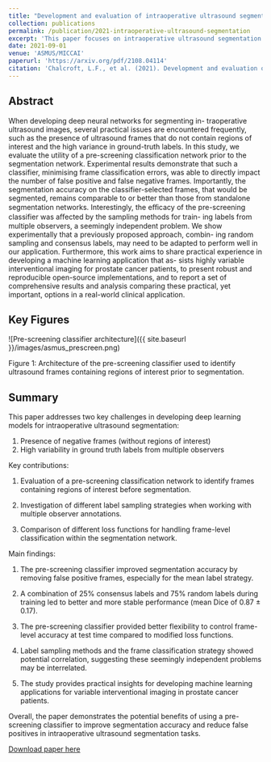 ```yaml
---
title: "Development and evaluation of intraoperative ultrasound segmentation with negative image frames and multiple observer labels"
collection: publications
permalink: /publication/2021-intraoperative-ultrasound-segmentation
excerpt: 'This paper focuses on intraoperative ultrasound segmentation techniques.'
date: 2021-09-01
venue: 'ASMUS/MICCAI'
paperurl: 'https://arxiv.org/pdf/2108.04114'
citation: 'Chalcroft, L.F., et al. (2021). Development and evaluation of intraoperative ultrasound segmentation with negative image frames and multiple observer labels. In <i>ASMUS/MICCAI</i>.'
---
```


## Abstract
When developing deep neural networks for segmenting in-
traoperative ultrasound images, several practical issues are encountered
frequently, such as the presence of ultrasound frames that do not contain
regions of interest and the high variance in ground-truth labels. In this
study, we evaluate the utility of a pre-screening classification network
prior to the segmentation network. Experimental results demonstrate
that such a classifier, minimising frame classification errors, was able to
directly impact the number of false positive and false negative frames.
Importantly, the segmentation accuracy on the classifier-selected frames,
that would be segmented, remains comparable to or better than those
from standalone segmentation networks. Interestingly, the eﬃcacy of the
pre-screening classifier was aﬀected by the sampling methods for train-
ing labels from multiple observers, a seemingly independent problem.
We show experimentally that a previously proposed approach, combin-
ing random sampling and consensus labels, may need to be adapted
to perform well in our application. Furthermore, this work aims to share
practical experience in developing a machine learning application that as-
sists highly variable interventional imaging for prostate cancer patients,
to present robust and reproducible open-source implementations, and
to report a set of comprehensive results and analysis comparing these
practical, yet important, options in a real-world clinical application.

## Key Figures
![Pre-screening classifier architecture]({{ site.baseurl }}/images/asmus_prescreen.png)

Figure 1: Architecture of the pre-screening classifier used to identify ultrasound frames containing regions of interest prior to segmentation.

## Summary
This paper addresses two key challenges in developing deep learning models for intraoperative ultrasound segmentation:

1. Presence of negative frames (without regions of interest)
2. High variability in ground truth labels from multiple observers

Key contributions:

1. Evaluation of a pre-screening classification network to identify frames containing regions of interest before segmentation.

2. Investigation of different label sampling strategies when working with multiple observer annotations.

3. Comparison of different loss functions for handling frame-level classification within the segmentation network.

Main findings:

1. The pre-screening classifier improved segmentation accuracy by removing false positive frames, especially for the mean label strategy.

2. A combination of 25% consensus labels and 75% random labels during training led to better and more stable performance (mean Dice of 0.87 ± 0.17).

3. The pre-screening classifier provided better flexibility to control frame-level accuracy at test time compared to modified loss functions.

4. Label sampling methods and the frame classification strategy showed potential correlation, suggesting these seemingly independent problems may be interrelated.

5. The study provides practical insights for developing machine learning applications for variable interventional imaging in prostate cancer patients.

Overall, the paper demonstrates the potential benefits of using a pre-screening classifier to improve segmentation accuracy and reduce false positives in intraoperative ultrasound segmentation tasks.

[Download paper here](https://arxiv.org/pdf/2108.04114)
